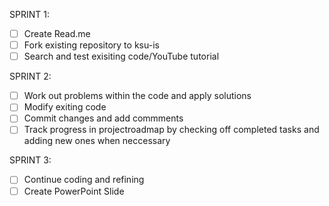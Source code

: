 SPRINT 1:
- [ ] Create Read.me
- [ ] Fork existing repository to ksu-is
- [ ] Search and test exisiting code/YouTube tutorial

SPRINT 2:

- [ ] Work out problems within the code and apply solutions
- [ ] Modify exiting code 
- [ ] Commit changes and add commments
- [ ] Track progress in projectroadmap by checking off completed tasks and adding new ones when neccessary

SPRINT 3:

- [ ] Continue coding and refining 
- [ ] Create PowerPoint Slide